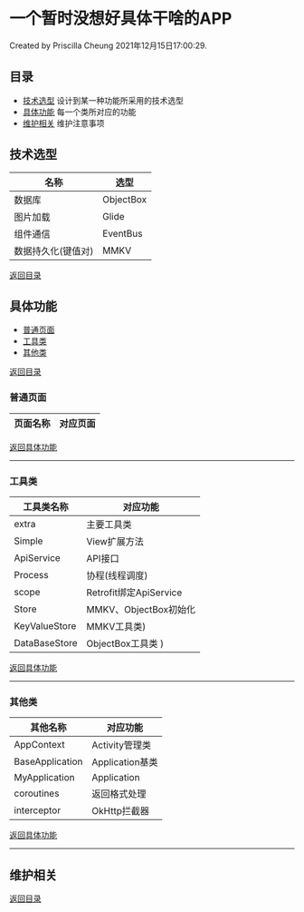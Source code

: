# 一个暂时没想好具体干啥的APP
Created by Priscilla Cheung 2021年12月15日17:00:29.

## 目录

* [技术选型](#技术选型)
  设计到某一种功能所采用的技术选型
* [具体功能](#具体功能)
  每一个类所对应的功能
* [维护相关](#维护相关)
  维护注意事项  

## 技术选型
| 名称 | 选型 |
| --- | --- |
|数据库|ObjectBox|
|图片加载|Glide|
|组件通信|EventBus|
|数据持久化(键值对)|MMKV|

[返回目录](#目录)
## 具体功能
* [普通页面](#普通页面)
* [工具类](#工具类)
* [其他类](#其他类)

[返回目录](#目录)
### 普通页面
| 页面名称 | 对应页面 |  
| --- | --- |

[返回具体功能](#具体功能)

-----------------------------------------------------
### 工具类
| 工具类名称 | 对应功能 |  
| --- | --- |
| extra | 主要工具类 |
| Simple | View扩展方法 |
| ApiService | API接口 |
| Process | 协程(线程调度) |
| scope | Retrofit绑定ApiService |
| Store | MMKV、ObjectBox初始化 |
| KeyValueStore | MMKV工具类) |
| DataBaseStore | ObjectBox工具类 ) |

[返回具体功能](#具体功能)

-----------------------------------------------------
### 其他类
| 其他名称 | 对应功能 |
| --- | --- |
|AppContext|Activity管理类|
|BaseApplication|Application基类|
|MyApplication|Application|
| coroutines | 返回格式处理 |
| interceptor | OkHttp拦截器 |
[返回具体功能](#具体功能)

-----------------------------------------------------
## 维护相关

[返回目录](#目录)
